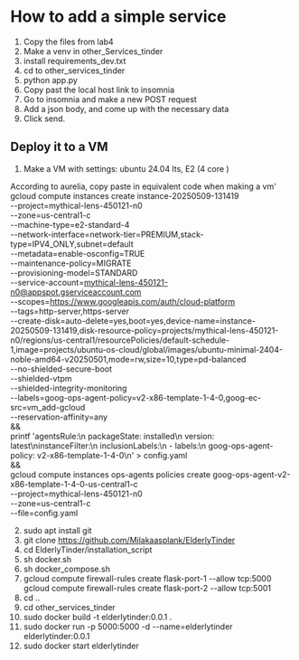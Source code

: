 # How to add a simple service
1. Copy the files from lab4 
2. Make a venv in other_Services_tinder
3. install requirements_dev.txt
4. cd to other_services_tinder
5. python app.py
6. Copy past the local host link to insomnia
7. Go to insomnia and make a new POST request
8. Add a json body, and come up with the necessary data
9. Click send.

## Deploy it to a VM
1. Make a VM with settings: ubuntu 24.04 lts, E2 (4 core )

According to aurelia, copy paste in equivalent code when making a vm'
gcloud compute instances create instance-20250509-131419 \
    --project=mythical-lens-450121-n0 \
    --zone=us-central1-c \
    --machine-type=e2-standard-4 \
    --network-interface=network-tier=PREMIUM,stack-type=IPV4_ONLY,subnet=default \
    --metadata=enable-osconfig=TRUE \
    --maintenance-policy=MIGRATE \
    --provisioning-model=STANDARD \
    --service-account=mythical-lens-450121-n0@appspot.gserviceaccount.com \
    --scopes=https://www.googleapis.com/auth/cloud-platform \
    --tags=http-server,https-server \
    --create-disk=auto-delete=yes,boot=yes,device-name=instance-20250509-131419,disk-resource-policy=projects/mythical-lens-450121-n0/regions/us-central1/resourcePolicies/default-schedule-1,image=projects/ubuntu-os-cloud/global/images/ubuntu-minimal-2404-noble-amd64-v20250501,mode=rw,size=10,type=pd-balanced \
    --no-shielded-secure-boot \
    --shielded-vtpm \
    --shielded-integrity-monitoring \
    --labels=goog-ops-agent-policy=v2-x86-template-1-4-0,goog-ec-src=vm_add-gcloud \
    --reservation-affinity=any \
&& \
printf 'agentsRule:\n  packageState: installed\n  version: latest\ninstanceFilter:\n  inclusionLabels:\n  - labels:\n      goog-ops-agent-policy: v2-x86-template-1-4-0\n' > config.yaml \
&& \
gcloud compute instances ops-agents policies create goog-ops-agent-v2-x86-template-1-4-0-us-central1-c \
    --project=mythical-lens-450121-n0 \
    --zone=us-central1-c \
    --file=config.yaml

2. sudo apt install git
3. git clone https://github.com/Milakaasplank/ElderlyTinder
4. cd ElderlyTinder/installation_script
5. sh docker.sh
6. sh docker_compose.sh
7. gcloud compute firewall-rules create flask-port-1 --allow tcp:5000
gcloud compute firewall-rules create flask-port-2 --allow tcp:5001
8. cd ..
9. cd other_services_tinder
10. sudo docker build -t elderlytinder:0.0.1 .
11. sudo docker run -p 5000:5000 -d --name=elderlytinder elderlytinder:0.0.1
12. sudo docker start elderlytinder